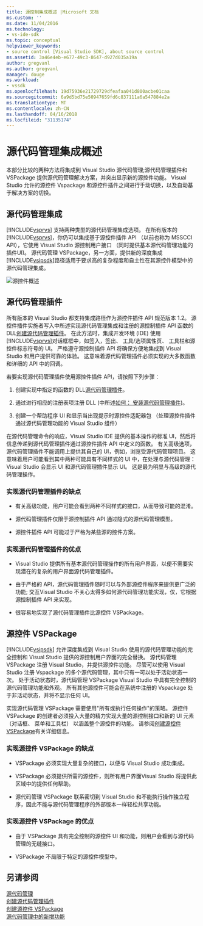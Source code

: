 ```yaml
---
title: 源控制集成概述 |Microsoft 文档
ms.custom: ''
ms.date: 11/04/2016
ms.technology:
- vs-ide-sdk
ms.topic: conceptual
helpviewer_keywords:
- source control [Visual Studio SDK], about source control
ms.assetid: 3a46e4eb-e677-49c3-8647-d927d035a19a
author: gregvanl
ms.author: gregvanl
manager: douge
ms.workload:
- vssdk
ms.openlocfilehash: 19d75936e21729729dfeafaa041d800acbe01caa
ms.sourcegitcommit: 6a9d5bd75e50947659fd6c837111a6a547884e2a
ms.translationtype: MT
ms.contentlocale: zh-CN
ms.lasthandoff: 04/16/2018
ms.locfileid: "31135174"
---
```

# <a name="source-control-integration-overview"></a>源代码管理集成概述
本部分比较的两种方法将集成到 Visual Studio 源代码管理;源代码管理插件和 VSPackage 提供源代码管理解决方案，并突出显示新的源控件功能。 Visual Studio 允许的源控件 Vspackage 和源控件插件之间进行手动切换，以及自动基于解决方案的切换。  
  
## <a name="source-control-integration"></a>源代码管理集成  
 [!INCLUDE[vsprvs](../../code-quality/includes/vsprvs_md.md)] 支持两种类型的源代码管理集成选项。 在所有版本的[!INCLUDE[vsprvs](../../code-quality/includes/vsprvs_md.md)]，你仍可以集成基于源控件插件 API （以前也称为 MSSCCI API），它使用 Visual Studio 源控制用户接口 （同时提供基本源代码管理功能的插件UI)。 源代码管理 VSPackage，另一方面，提供新的深度集成[!INCLUDE[vsipsdk](../../extensibility/includes/vsipsdk_md.md)]路径适用于要求高的复杂程度和自主性在其源控件模型中的源代码管理集成。  
  
 ![源控件概述](../../extensibility/internals/media/sourcectnrloverview.gif "SourceCtnrlOverview")  
  
## <a name="source-control-plug-in"></a>源代码管理插件  
 所有版本的 Visual Studio 都支持集成路径作为源控件插件 API 规范版本 1.2。 源控件插件实施者写入中所述实现源代码管理集成和注册的源控制插件 API 函数的 DLL[创建源代码管理插件](../../extensibility/internals/creating-a-source-control-plug-in.md)。 在此方法时，集成开发环境 (IDE) 使用[!INCLUDE[vsprvs](../../code-quality/includes/vsprvs_md.md)]对话框框中，如签入，签出、 工具/选项属性页、 工具栏和源控件标志符号的 UI。 严格遵守源控制插件 API 将确保方便地集成到 Visual Studio 和用户提供可靠的体验。 这意味着源代码管理插件必须实现的大多数函数和详细的 API 中的回调。  
  
 若要实现源代码管理插件使用源控件插件 API，请按照下列步骤：  
  
1.  创建实现中指定的函数的 DLL[源代码管理插件](../../extensibility/source-control-plug-ins.md)。  
  
2.  通过进行相应的注册表项注册 DLL (中所述[如何： 安装源代码管理插件](../../extensibility/internals/how-to-install-a-source-control-plug-in.md))。  
  
3.  创建一个帮助程序 UI 和显示当出现提示时源控件适配器包 （处理源控件插件通过源代码管理功能的 Visual Studio 组件）  
  
 在源代码管理命令的响应，Visual Studio IDE 提供的基本操作的标准 UI，然后将信息传递到源代码管理插件通过源控件插件 API 中定义的函数。 有关高级选项，源代码管理插件不能调用上提供其自己的 UI，例如，浏览受源代码管理项目。 这意味着用户可能看到其中两种可能具有不同样式的 UI 中，在处理与源代码管理： Visual Studio 会显示 UI 和源代码管理插件显示 UI。 这是最为明显与高级的源代码管理操作。  
  
### <a name="drawbacks-to-implementing-a-source-control-plug-in"></a>实现源代码管理插件的缺点  
  
-   有关高级功能，用户可能会看到两种不同样式的接口，从而导致可能的混淆。  
  
-   源代码管理插件仅限于源控制插件 API 通过隐式的源代码管理模型。  
  
-   源控件插件 API 可能过于严格为某些源的控件方案。  
  
### <a name="advantages-to-implementing-a-source-control-plug-in"></a>实现源代码管理插件的优点  
  
-   Visual Studio 提供所有基本源代码管理操作的所有用户界面，以便不需要实现潜在的复杂的用户界面源代码管理插件。  
  
-   由于严格的 API，源代码管理插件随时可以与外部源控件程序来提供更广泛的功能; 交互Visual Studio 不关心太得多如何源代码管理功能实现，仅，它根据源控制插件 API 来实现。  
  
-   很容易地实现了源代码管理插件比源控件 VSPackage。  
  
## <a name="source-control-vspackage"></a>源控件 VSPackage  
 [!INCLUDE[vsipsdk](../../extensibility/includes/vsipsdk_md.md)] 允许深度集成到 Visual Studio 使用的源代码管理功能的完全控制和 Visual Studio 提供的源控制用户界面的完全替换。 源代码管理 VSPackage 注册 Visual Studio，并提供源控件功能。 尽管可以使用 Visual Studio 注册 Vspackage 的多个源代码管理，其中只有一可以处于活动状态一次。 处于活动状态时，源代码管理 VSPackage Visual Studio 中具有完全控制的源代码管理功能和外观。 所有其他源控件可能会在系统中注册的 Vspackage 处于非活动状态，并将不显示任何 UI。  
  
 实现源代码管理 VSPackage 需要使用"所有或执行任何操作"的策略。 源控件 VSPackage 的创建者必须投入大量的精力实现大量的源控制接口和新的 UI 元素 （对话框、 菜单和工具栏） 以涵盖整个源控件的功能。 请参阅[创建源控件 VSPackage](../../extensibility/internals/creating-a-source-control-vspackage.md)有关详细信息。  
  
### <a name="drawbacks-to-implementing-a-source-control-vspackage"></a>实现源控件 VSPackage 的缺点  
  
-   VSPackage 必须实现大量复杂的接口，以便与 Visual Studio 成功集成。  
  
-   VSPackage 必须提供所需的源控件，则所有用户界面Visual Studio 将提供此区域中的提供任何帮助。  
  
-   源代码管理 VSPackage 联系密切到 Visual Studio 和不能执行操作独立程序，因此不能与源代码管理程序的外部版本一样轻松共享功能。  
  
### <a name="advantages-to-implementing-a-source-control-vspackage"></a>实现源控件 VSPackage 的优点  
  
-   由于 VSPackage 具有完全控制的源控件 UI 和功能，则用户会看到与源代码管理的无缝接口。  
  
-   VSPackage 不局限于特定的源控件模型中。  
  
## <a name="see-also"></a>另请参阅  
 [源代码管理](../../extensibility/internals/source-control.md)   
 [创建源代码管理插件](../../extensibility/internals/creating-a-source-control-plug-in.md)   
 [创建源控件 VSPackage](../../extensibility/internals/creating-a-source-control-vspackage.md)   
 [源代码管理中的新增功能](../../extensibility/internals/what-s-new-in-source-control.md)